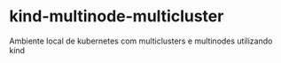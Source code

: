 # kind-multinode-multicluster
Ambiente local de kubernetes com multiclusters e multinodes utilizando kind
